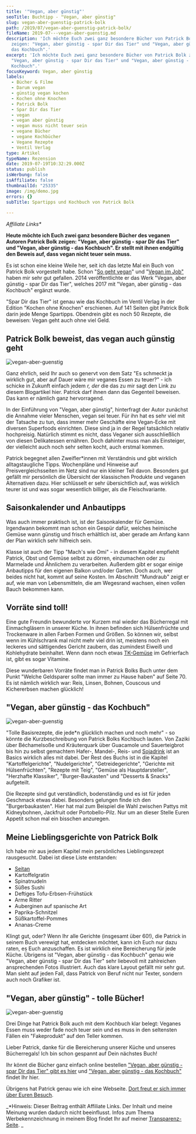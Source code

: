 ```yaml
---
title: '"Vegan, aber günstig"'
seoTitle: Buchtipp - "Vegan, aber günstig"
slug: vegan-aber-guenstig-patrick-bolk
path: /2019/07/vegan-aber-guenstig-patrick-bolk/
fileName: 2019-07---vegan-aber-guenstig.md
description: 'Ich möchte Euch zwei ganz besondere Bücher von Patrick Bolk
  zeigen: "Vegan, aber günstig - spar Dir das Tier" und "Vegan, aber günstig -
  das Kochbuch".'
excerpt: 'Ich möchte Euch zwei ganz besondere Bücher von Patrick Bolk zeigen:
  "Vegan, aber günstig - spar Dir das Tier" und "Vegan, aber günstig - das
  Kochbuch".'
focusKeyword: Vegan, aber günstig
labels:
  - Bücher & Filme
  - Darum vegan
  - günstig vegan kochen
  - Kochen ohne Knochen
  - Patrick Bolk
  - Spar Dir das Tier
  - vegan
  - vegan aber günstig
  - vegan muss nicht teuer sein
  - vegane Bücher
  - vegane Kochbücher
  - Vegane Rezepte
  - Ventil Verlag
type: Artikel
typeName: Rezension
date: 2019-07-19T10:32:29.000Z
status: publish
isWerbung: false
isAffiliate: false
thumbnailId: "25335"
image: /img/demo.jpg
errors: {}
subTitle: Spartipps und Kochbuch von Patrick Bolk
  
---
```


_Affiliate Links\*_

**Heute möchte ich Euch zwei ganz besondere Bücher des veganen Autoren Patrick
Bolk zeigen: "Vegan, aber günstig - spar Dir das Tier" und "Vegan, aber
günstig - das Kochbuch". Er stellt mit ihnen endgültig den Beweis auf, dass
vegan nicht teuer sein muss.**

Es ist schon eine kleine Weile her, seit ich das letzte Mal ein Buch von Patrick
Bolk vorgestellt habe. Schon
"[So geht vegan](/2014/11/so-geht-vegan-von-patrick-bolk/)" und
"[Vegan im Job"](/2015/06/vegan-im-job-das-neue-buch-von-patrick-bolk-ist-da/)
haben mir sehr gut gefallen. 2014 veröffentlichte er das Werk "Vegan, aber
günstig - spar Dir das Tier", welches 2017 mit "Vegan, aber günstig - das
Kochbuch" ergänzt wurde.

"Spar Dir das Tier" ist genau wie das Kochbuch im Ventil Verlag in der Edition
"Kochen ohne Knochen" erschienen. Auf 141 Seiten gibt Patrick Bolk darin jede
Menge Spartipps. Obendrein gibt es noch 50 Rezepte, die beweisen: Vegan geht
auch ohne viel Geld.

## Patrick Bolk beweist, das vegan auch günstig geht

![vegan-aber-guenstig](http://cardamonchai.com/wp-content/uploads/2019/07/2019-07-16-vegan-aber-guenstig-patrick-bolk-2-400x300.jpg '[ ](https://amzn.to/2YgeOkd)  "Vegan, aber guenstig - spar Dir das Tier"')

Ganz ehrlich, seid Ihr auch so genervt von dem Satz "Es schmeckt ja wirklich
gut, aber auf Dauer wäre mir veganes Essen zu teuer?" - ich schicke in Zukunft
einfach jedem _r, der_ die das zu mir sagt den Link zu diesem Blogartikel hier.
Patrick darf ihnen dann das Gegenteil beweisen. Das kann er nämlich ganz
hervorragend.

In der Einführung von "Vegan, aber günstig", hinterfragt der Autor zunächst die
Annahme vieler Menschen, vegan sei teuer. Für ihn hat es sehr viel mit der
Tatsache zu tun, dass immer mehr Geschäfte eine Vegan-Ecke mit diversen
Superfoods einrichten. Diese sind ja in der Regel tatsächlich relativ
hochpreisig. Natürlich stimmt es nicht, dass Veganer sich ausschließlich von
diesen Delikatessen ernähren. Doch dahinter muss man als Einsteiger, der
vielleicht auch noch sehr selten kocht, auch erstmal kommen.

Patrick begegnet allen Zweifler\*innen mit Verständnis und gibt wirklich
alltagstaugliche Tipps. Wochenpläne und Hinweise auf Preisvergleichsseiten im
Netz sind nur ein kleiner Teil davon. Besonders gut gefällt mir persönlich die
Übersicht der klassischen Produkte und veganen Alternativen dazu. Hier
schlüsselt er sehr übersichtlich auf, was wirklich teurer ist und was sogar
wesentlich billiger, als die Fleischvariante.

## Saisonkalender und Anbautipps

Was auch immer praktisch ist, ist der Saisonkalender für Gemüse. Irgendwann
bekommt man schon ein Gespür dafür, welches heimische Gemüse wann günstig und
frisch erhältlich ist, aber gerade am Anfang kann der Plan wirklich sehr
hilfreich sein.

Klasse ist auch der Tipp "Mach's wie Omi" - in diesem Kapitel empfiehlt Patrick,
Obst und Gemüse selbst zu dörren, einzumachen oder zu Marmelade und Ähnlichem zu
verarbeiten. Außerdem gibt er sogar einige Anbautipps für den eigenen Balkon
und/oder Garten. Doch auch, wer beides nicht hat, kommt auf seine Kosten. Im
Abschnitt "Mundraub" zeigt er auf, wie man von Lebensmitteln, die am Wegesrand
wachsen, einen vollen Bauch bekommen kann.

## Vorräte sind toll!

Eine gute Freundin bewunderte vor Kurzem mal wieder das Bücherregal mit
Einmachgläsern in unserer Küche. In ihnen befinden sich Hülsenfrüchte und
Trockenware in allen Farben Formen und Größen. So können wir, selbst wenn im
Kühlschrank mal nicht mehr viel drin ist, meistens noch ein leckeres und
sättigendes Gericht zaubern, das zumindest Eiweiß und Kohlehydrate beinhaltet.
Wenn dann noch etwas
[TK-Gemüse](/2018/12/huelsenfruechte-satt-in-hamburg-ottensen/) im Gefrierfach
ist, gibt es sogar Vitamine.

Diese wunderbaren Vorräte findet man in Patrick Bolks Buch unter dem Punkt
"Welche Geldsparer sollte man immer zu Hause haben" auf Seite 70. Es ist nämlich
wirklich war: Reis, Linsen, Bohnen, Couscous und Kichererbsen machen glücklich!

## "Vegan, aber günstig - das Kochbuch"

![vegan-aber-guenstig](http://cardamonchai.com/wp-content/uploads/2019/07/2019-07-16-vegan-aber-guenstig-patrick-bolk-400x300.jpg '[ ](https://amzn.to/2O0v44W)  "Vegan, aber guenstig - das Kochbuch"')

"Tolle Basisrezepte, die jede\*n glücklich machen und noch mehr" - so könnte die
Kurzbeschreibung von Patrick Bolks Kochbuch lauten. Von Zaziki über Béchamelsoße
und Kräuterquark über Guacamole und Sauerteigbrot bis hin zu selbst gemachtem
Hafer-, Mandel-, Reis- und [Sojadrink](/2014/12/diy-sojamilch/) ist an Basics
wirklich alles mit dabei. Der Rest des Buchs ist in die Kapitel
"Kartoffelgerichte", "Nudelgerichte", "Getreidegerichte", "Gerichte mit
Hülsenfrüchten", "Rezepte mit Teig", "Gemüse als Hauptdarsteller", "Herzhafte
Klassiker", "Burger-Baukasten" und "Desserts &amp; Snacks" aufgeteilt.

Die Rezepte sind gut verständlich, bodenständig und es ist für jeden Geschmack
etwas dabei. Besonders gelungen finde ich den "Burgerbaukasten". Hier hat mal
zum Beispiel die Wahl zwischen Pattys mit Kidneybohnen, Jackfruit oder
Portobello-Pilz. Nur um an dieser Stelle Euren Appetit schon mal ein bisschen
anzuregen.

## Meine Lieblingsgerichte von Patrick Bolk

Ich habe mir aus jedem Kapitel mein persönliches Lieblingsrezept rausgesucht.
Dabei ist diese Liste entstanden:

- [Seitan](/2016/01/seitan-a-la-herzmann/)
- Kartoffelgratin
- Spinatnudeln
- Süßes Sushi
- Deftiges Tofu-Erbsen-Frühstück
- Arme Ritter
- Auberginen auf spanische Art
- Paprika-Schnitzel
- Süßkartoffel-Pommes
- Ananas-Creme

Klingt gut, oder? Wenn Ihr alle Gerichte (insgesamt über 60!), die Patrick in
seinem Buch verewigt hat, entdecken möchtet, kann ich Euch nur dazu raten, es
Euch anzuschaffen. Es ist wirklich eine Bereicherung für jede Küche. Übrigens
ist "Vegan, aber günstig - das Kochbuch" genau wie "Vegan, aber günstig - spar
Dir das Tier" sehr liebevoll mit zahlreichen ansprechenden Fotos illustriert.
Auch das klare Layout gefällt mir sehr gut. Man sieht auf jeden Fall, dass
Patrick von Beruf nicht nur Texter, sondern auch noch Grafiker ist.

## "Vegan, aber günstig" - tolle Bücher!

![vegan-aber-guenstig](http://cardamonchai.com/wp-content/uploads/2019/07/2019-07-16-vegan-aber-guenstig-patrick-bolk-3-400x300.jpg "[ ](https://amzn.to/2YgeOkd)  Vegane Spartipps für alle!")

Drei Dinge hat Patrick Bolk auch mit dem Kochbuch klar belegt: Veganes Essen
muss weder fade noch teuer sein und es muss in den seltensten Fällen ein
"Fakeprodukt" auf den Teller kommen.

Lieber Patrick, danke für die Bereicherung unserer Küche und unseres
Bücherregals! Ich bin schon gespannt auf Dein nächstes Buch!

Ihr könnt die Bücher ganz einfach online bestellen
["Vegan, aber günstig - spar Dir das Tier" gibt es hier](https://amzn.to/2YgeOkd)
und ["Vegan, aber günstig - das Kochbuch"](https://amzn.to/2O0v44W) findet Ihr
hier.

Übrigens hat Patrick genau wie ich eine Webseite.
[Dort freut er sich immer über Euren Besuch](http://patrickbolk.de/).

_\*Hinweis: Dieser Beitrag enthält Affiliate Links. Der Inhalt und meine Meinung
wurden dadurch nicht beeinflusst. Infos zum Thema Werbekennzeichnung in meinem
Blog findet Ihr auf meiner [Transparenz-Seite](/werbung/). _

  